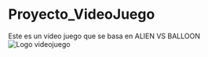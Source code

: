 # Proyecto_VideoJuego
Este es un video juego que se basa en ALIEN VS BALLOON
![Logo videojuego](https://user-images.githubusercontent.com/88993892/137040449-c6724dce-6203-41c4-be80-8e96af2e6f92.jpg)
